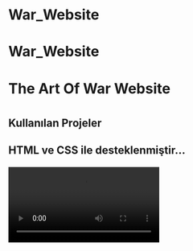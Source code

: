 # War_Website

# War_Website

<h1> The Art Of War Website<h1>
<h2> Kullanılan Projeler <h2>
HTML ve CSS ile desteklenmiştir...

![](war-proje-gif.webm)
